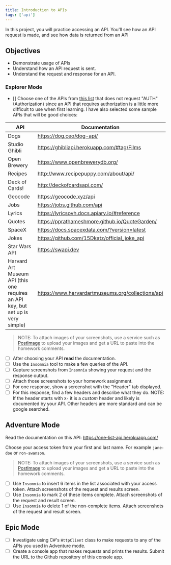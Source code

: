```yaml
---
title: Introduction to APIs
tags: ['api']
---
```


In this project, you will practice accessing an API. You'll see how an API request is made, and see how data is returned from an API

## Objectives

- Demonstrate usage of APIs
- Understand how an API request is sent.
- Understand the request and response for an API.

### Explorer Mode

- [] Choose one of the APIs from [this list](https://github.com/public-apis/public-apis) that does not request "AUTH" (Authorization) since an API that requires authorization is a little more difficult to use when first learning. I have also selected some sample APIs that will be good choices:

| API                                                                              | Documentation                                     |
| -------------------------------------------------------------------------------- | ------------------------------------------------- |
| Dogs                                                                             | https://dog.ceo/dog-api/                          |
| Studio Ghibli                                                                    | https://ghibliapi.herokuapp.com/#tag/Films        |
| Open Brewery                                                                     | https://www.openbrewerydb.org/                    |
| Recipes                                                                          | http://www.recipepuppy.com/about/api/             |
| Deck of Cards!                                                                   | http://deckofcardsapi.com/                        |
| Geocode                                                                          | https://geocode.xyz/api                           |
| Jobs                                                                             | https://jobs.github.com/api                       |
| Lyrics                                                                           | https://lyricsovh.docs.apiary.io/#reference       |
| Quotes                                                                           | https://pprathameshmore.github.io/QuoteGarden/    |
| SpaceX                                                                           | https://docs.spacexdata.com/?version=latest       |
| Jokes                                                                            | https://github.com/15Dkatz/official_joke_api      |
| Star Wars API                                                                    | https://swapi.dev                                 |
| Harvard Art Museum API (this one requires an API key, but set up is very simple) | https://www.harvardartmuseums.org/collections/api |

> NOTE: To attach images of your screenshots, use a service such as [PostImage](https://postimages.org/) to upload your images and get a URL to paste into the homework comments.

- [ ] After choosing your API **read** the documentation.
- [ ] Use the `Insomnia` tool to make a few queries of the API.
- [ ] Capture screenshots from `Insomnia` showing your request and the response output.
- [ ] Attach those screenshots to your homework assignment.
- [ ] For one response, show a screenshot with the "Header" tab displayed.
- [ ] For this response, find a few headers and describe what they do. NOTE: If the header starts with `X-` it is a _custom_ header and likely is documented by your API. Other headers are more standard and can be google searched.

## Adventure Mode

Read the documentation on this API: https://one-list-api.herokuapp.com/

Choose your access token from your first and last name. For example `jane-doe`
or `ron-swanson`.

> NOTE: To attach images of your screenshots, use a service such as [PostImage](https://postimages.org/) to upload your images and get a URL to paste into the homework comments.

- [ ] Use `Insomnia` to insert 6 items in the list associated with your access token. Attach screenshots of the request and results screen.
- [ ] Use `Insomnia` to mark 2 of these items complete. Attach screenshots of the request and result screen.
- [ ] Use `Insomnia` to delete 1 of the non-complete items. Attach screenshots of the request and result screen.

## Epic Mode

- [ ] Investigate using C#'s `HttpClient` class to make requests to any of the APIs you used in Adventure mode.
- [ ] Create a console app that makes requests and prints the results. Submit the URL to the Github repository of this console app.
